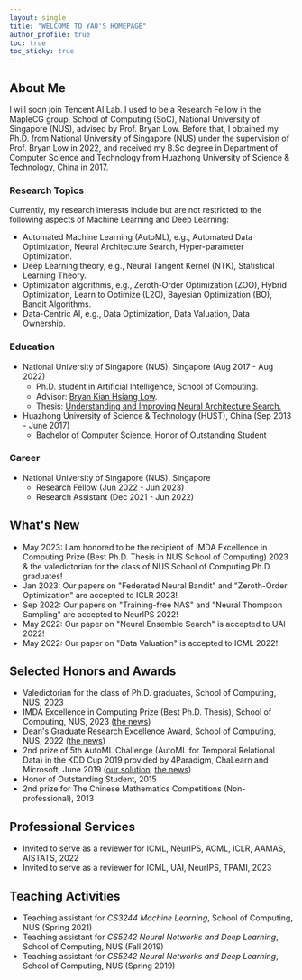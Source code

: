 ```yaml
---
layout: single
title: "WELCOME TO YAO'S HOMEPAGE"
author_profile: true
toc: true
toc_sticky: true
---
```


## About Me
I will soon join Tencent AI Lab. I used to be a Research Fellow in the MapleCG group, School of Computing (SoC), National University of Singapore (NUS), advised by Prof. Bryan Low. Before that, I obtained my Ph.D. from National University of Singapore (NUS) under the supervision of Prof. Bryan Low in 2022, and received my B.Sc degree in Department of Computer Science and Technology from Huazhong University of Science & Technology, China in 2017.


### Research Topics
Currently, my research interests include but are not restricted to the following aspects of Machine Learning and Deep Learning:
  - Automated Machine Learning (AutoML), e.g., Automated Data Optimization, Neural Architecture Search, Hyper-parameter Optimization.
  - Deep Learning theory, e.g., Neural Tangent Kernel (NTK), Statistical Learning Theory.
  - Optimization algorithms, e.g., Zeroth-Order Optimization (ZOO), Hybrid Optimization, Learn to Optimize (L2O), Bayesian Optimization (BO), Bandit Algorithms.
  - Data-Centric AI, e.g., Data Optimization, Data Valuation, Data Ownership.

### Education
- National University of Singapore (NUS), Singapore (Aug 2017 - Aug 2022)
    - Ph.D. student in Artiﬁcial Intelligence, School of Computing.
    - Advisor: <a href="https://www.comp.nus.edu.sg/~lowkh/research.html">Bryan Kian Hsiang Low</a>.
    - Thesis: [Understanding and Improving Neural Architecture Search.](https://www.comp.nus.edu.sg/~lowkh/pubs/phd2022s.pdf)
- Huazhong University of Science & Technology (HUST), China (Sep 2013 - June 2017)
    - Bachelor of Computer Science, Honor of Outstanding Student

### Career
- National University of Singapore (NUS), Singapore
    - Research Fellow (Jun 2022 - Jun 2023)
    - Research Assistant (Dec 2021 - Jun 2022)

## What's New
- May 2023: I am honored to be the recipient of IMDA Excellence in Computing Prize (Best Ph.D. Thesis in NUS School of Computing) 2023 & the valedictorian for the class of NUS School of Computing Ph.D. graduates!
- Jan 2023: Our papers on "Federated Neural Bandit" and "Zeroth-Order Optimization" are accepted to ICLR 2023!
- Sep 2022: Our papers on "Training-free NAS" and "Neural Thompson Sampling" are accepted to NeurIPS 2022!
- May 2022: Our paper on "Neural Ensemble Search" is accepted to UAI 2022!
- May 2022: Our paper on "Data Valuation" is accepted to ICML 2022!
<!-- - Jan 2022: Our paper on "Training-free Neural Architecture Search" is accepted to ICLR 2022! -->


## Selected Honors and Awards
- Valedictorian for the class of Ph.D. graduates, School of Computing, NUS, 2023
- IMDA Excellence in Computing Prize (Best Ph.D. Thesis), School of Computing, NUS, 2023 ([the news](https://www.comp.nus.edu.sg/programmes/pg/awards/))
- Dean's Graduate Research Excellence Award, School of Computing, NUS, 2022 ([the news](https://www.comp.nus.edu.sg/programmes/pg/awards/deans/))
- 2nd prize of 5th AutoML Challenge (AutoML for Temporal Relational Data) in the KDD Cup 2019 provided by 4Paradigm, ChaLearn and Microsoft, June 2019 ([our solution](https://github.com/shuyao95/kddcup2019-automl.git), [the news](https://www.4paradigm.com/competition/kddcup2019))
- Honor of Outstanding Student, 2015
- 2nd prize for The Chinese Mathematics Competitions (Non-professional), 2013

## Professional Services
- Invited to serve as a reviewer for ICML, NeurIPS, ACML, ICLR, AAMAS, AISTATS, 2022
- Invited to serve as a reviewer for ICML, UAI, NeurIPS, TPAMI, 2023

## Teaching Activities
- Teaching assistant for *CS3244 Machine Learning*, School of Computing, NUS (Spring 2021)
- Teaching assistant for *CS5242 Neural Networks and Deep Learning*, School of Computing, NUS (Fall 2019)
- Teaching assistant for *CS5242 Neural Networks and Deep Learning*, School of Computing, NUS (Spring 2019)